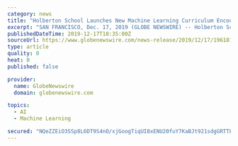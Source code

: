 ```yaml
---
category: news
title: "Holberton School Launches New Machine Learning Curriculum Encouraging Greater Diversity in this Increasingly Important Field"
excerpt: "SAN FRANCISCO, Dec. 17, 2019 (GLOBE NEWSWIRE) -- Holberton School, the two-year tuition-deferred college alternative educating the next generation of digital workers, announced the launch of their brand new Machine Learning curriculum which will be available at all eight world-wide Holberton campuses. The announcement was made at the flagship ..."
publishedDateTime: 2019-12-17T18:35:00Z
sourceUrl: https://www.globenewswire.com/news-release/2019/12/17/1961819/0/en/Holberton-School-Launches-New-Machine-Learning-Curriculum-Encouraging-Greater-Diversity-in-this-Increasingly-Important-Field.html
type: article
quality: 0
heat: 0
published: false

provider:
  name: GlobeNewswire
  domain: globenewswire.com

topics:
  - AI
  - Machine Learning

secured: "NQeZZEiO3SSp8L6DT9S4nO/xjGoogTiqUI8xENU20fuY7KaBJt921sdgGRTTL8Y1cn9qwZGxGa0350emOJqXeQUY/S5hZDQ1VRAvehAEqNFCP7CHngDtaBRo1CwwI7pJNPRRBybqUmv6vP1nrx1xqbP/jZk1+f9swN6jc1cypQ3muI3Qy5teHqXkggfqhhnsW2dP8C0zybI00ivEpxXmyBeu04Z6HlBjvjdDLksMbe+zf7unnMugnNdkwjFUfRnlpPiZRgHrQ5N4HDOomlrMvQ==;SdLTn44p3oVc7X5qahpang=="
---
```


